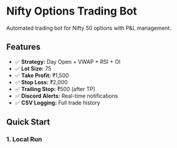 # Nifty Options Trading Bot

Automated trading bot for Nifty 50 options with P&L management.

## Features
- ✅ **Strategy:** Day Open + VWAP + RSI + OI
- ✅ **Lot Size:** 75
- ✅ **Take Profit:** ₹1,500
- ✅ **Stop Loss:** ₹2,000
- ✅ **Trailing Stop:** ₹500 (after TP)
- ✅ **Discord Alerts:** Real-time notifications
- ✅ **CSV Logging:** Full trade history

## Quick Start

### 1. Local Run
